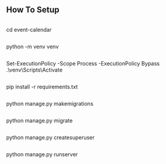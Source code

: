 ## How To Setup
```
```
cd event-calendar
```
```
python -m venv venv
```
```
Set-ExecutionPolicy -Scope Process -ExecutionPolicy Bypass
.\venv\Scripts\Activate
```
```
pip install -r requirements.txt
```
```
python manage.py makemigrations
```
```
python manage.py migrate
```
```
python manage.py createsuperuser
```
```
python manage.py runserver
```
